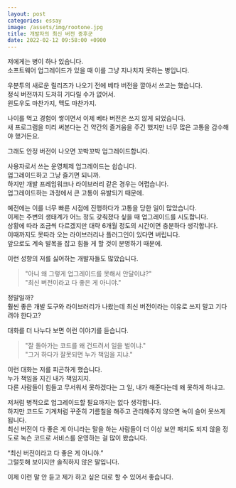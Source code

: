 ```yaml
---
layout: post
categories: essay
image: /assets/img/rootone.jpg
title: 개발자의 최신 버전 증후군
date: 2022-02-12 09:58:00 +0900
---
```


저에게는 병이 하나 있습니다.  
소프트웨어 업그레이드가 있을 때 이를 그냥 지나치지 못하는 병입니다.

우분투의 새로운 릴리즈가 나오기 전에 베타 버전을 깔아서 쓰고는 했습니다.  
정식 버전까지 도저히 기다릴 수가 없어서.  
윈도우도 마찬가지, 맥도 마찬가지.

나이를 먹고 경험이 쌓이면서 이제 베타 버전은 쓰지 않게 되었습니다.  
새 프로그램을 미리 써본다는 건 약간의 즐거움을 주긴 했지만 너무 많은 고통을 감수해야 했거든요.

그래도 안정 버전이 나오면 꼬박꼬박 업그레이드합니다.

사용자로서 쓰는 운영체제 업그레이드는 쉽습니다.  
업그레이드하고 그냥 즐기면 되니까.  
하지만 개발 프레임워크나 라이브러리 같은 경우는 어렵습니다.  
업그레이드하는 과정에서 큰 고통이 유발되기 때문에.

예전에는 이를 너무 빠른 시점에 진행하다가 고통을 당한 일이 많았습니다.  
이제는 주변의 생태계가 어느 정도 갖춰졌다 싶을 때 업그레이드를 시도합니다.  
상황에 따라 조금씩 다르겠지만 대략 6개월 정도의 시간이면 충분하다 생각합니다.  
이때까지도 못따라 오는 라이브러리나 플러그인이 있다면 버립니다.  
앞으로도 계속 발목을 잡고 힘들 게 할 것이 분명하기 때문에.

이런 성향의 저를 싫어하는 개발자들도 많았습니다.    
> "아니 왜 그렇게 업그레이드를 못해서 안달이냐?"  
> "최신 버전이라고 다 좋은 게 아니야."

정말일까?   
훨씬 좋은 개발 도구와 라이브러리가 나왔는데 최신 버전이라는 이유로 쓰지 말고 기다려야 한다고?

대화를 더 나누다 보면 이런 이야기를 듣습니다.  
> "잘 돌아가는 코드를 왜 건드려서 일을 벌이냐."  
> "그거 하다가 잘못되면 누가 책임을 지냐."

이런 대화는 저를 피곤하게 했습니다.  
누가 책임을 지긴 내가 책임지지.  
다른 사람들이 힘들고 무서워서 못하겠다는 그 일, 내가 해준다는데 왜 못하게 하냐고.

저처럼 병적으로 업그레이드할 필요까지는 없다 생각합니다.  
하지만 코드도 기계처럼 꾸준히 기름칠을 해주고 관리해주지 않으면 녹이 슬어 못쓰게 됩니다.  
최신 버전이 다 좋은 게 아니라는 말을 하는 사람들이 더 이상 보안 패치도 되지 않을 정도로 녹슨 코드로 서비스를 운영하는 걸 많이 봤습니다.

“최신 버전이라고 다 좋은 게 아니야.”  
그럴듯해 보이지만 솔직하지 않은 말입니다.

이제 이런 말 안 듣고 제가 하고 싶은 대로 할 수 있어서 좋습니다.